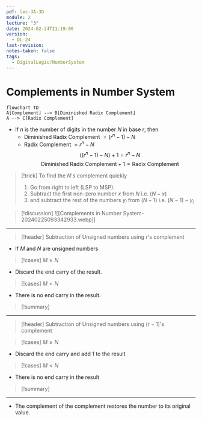 ```yaml
---
pdf: lec-3A-3D
module: 2
lecture: "3"
date: 2024-02-24T21:19:00
version:
  - DL-24
last-revision: 
notes-taken: false
tags:
  - DigitalLogic/NumberSystem
---
```

# Complements in Number System

```mermaid
flowchart TD
A[Complement] --> B[Diminished Radix Complement]
A --> C[Radix Complement]
```

- If $n$ is the number of digits in the number $N$ in base $r$, then
	- Diminished Radix Complement $= (r^n - 1) - N$
	- Radix Complement $= r^n - N$
$$
((r^n - 1) - N) + 1 = r^n - N
$$
$$
\text{Diminished Radix Complement} + 1 = \text{Radix Complement}
$$


> [!trick] To find the $N$'s complement quickly
> 1. Go from right to left (LSP to MSP). 
> 2. Subtract the first non-zero number $x$ from $N$ i.e. $(N - x)$
> 3. and subtract the rest of the numbers $y_i$ from $(N - 1)$ i.e. $(N - 1) - y_i$ 


> [!discussion] 
> ![[Complements in Number System-20240225093342933.webp]]

---

> [!header] Subtraction of Unsigned numbers using $r$'s complement

- If $M$ and $N$ are unsigned numbers

> [!cases] $M \ge N$

- Discard the end carry of the result.

> [!cases] $M \lt N$

- There is no end carry in the result.


> [!summary] 


---

> [!header] Subtraction of Unsigned numbers using $(r - 1)$'s complement

> [!cases] $M \ge N$

- Discard the end carry and add $1$ to the result

> [!cases] $M \lt N$

- There is no end carry in the result

> [!summary] 


---

- The complement of the complement restores the number to its original value.